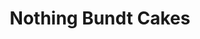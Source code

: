 ---
title: "Nothing Bundt Cakes"
url: /colorado-springs/nothing-bundt-cakes-dublin-boulevard/
shop: pastry
---